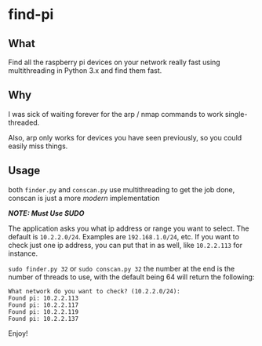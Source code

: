 # find-pi

## What
Find all the raspberry pi devices on your network really fast using multithreading in Python 3.x and find them fast. 

## Why

I was sick of waiting forever for the arp / nmap commands to work single-threaded. 

Also, arp only works for devices you have seen previously, so you could easily miss things.

## Usage

both `finder.py` and `conscan.py` use multithreading to get the job done, conscan is just a more *modern* implementation

***NOTE: Must Use SUDO***

The application asks you what ip address or range you want to select. The default is `10.2.2.0/24`. Examples are `192.168.1.0/24`, etc. If you want to check just one ip address, you can put that in as well, like `10.2.2.113` for instance.

`sudo finder.py 32` or `sudo conscan.py 32` the number at the end is the number of threads to use, with the default being 64 will return the following:

```
What network do you want to check? (10.2.2.0/24):
Found pi: 10.2.2.113
Found pi: 10.2.2.117
Found pi: 10.2.2.119
Found pi: 10.2.2.137
```

Enjoy!
